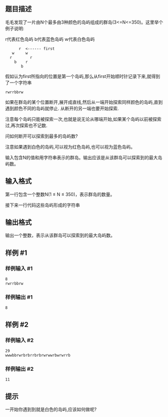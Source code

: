 ## 题目描述

毛毛发现了一片由N个最多由3种颜色的岛屿组成的群岛(3<=N<=350)。这里举个例子说明:

r代表红色岛屿 b代表蓝色岛屿 w代表白色岛屿


```
      r  <------ first
   w     w
  r        r
    b    r
       b
```

假如认为first所指向的位置是第一个岛屿,那么从first开始顺时针记录下来,就得到了一个字符串

```
rwrrbbrw
```

如果在群岛的某个位置断开,展开成直线,然后从一端开始探索同样颜色的岛屿,直到遇到颜色不同的岛屿就停止. 从断开的另一端也要开始探索.

注意每个岛屿只能被探索一次,也就是说无论从哪端开始,如果某个岛屿以前被探索过,再次探索也不记数.

问如何断开可以探索到最多的岛屿数?

注意如果遇到白色的岛屿,可以视为红色岛屿,也可以视为蓝色岛屿。

输入包含N的值和用字符串表示的群岛。输出应该是从该群岛可以探索到的最大岛屿数。

## 输入格式

第一行包含一个整数N(1 ≤ N ≤ 350)，表示群岛的数量。

接下来一行代码这些岛屿形成的字符串

## 输出格式

输出一个整数，表示从该群岛可以探索到的最大岛屿数。

## 样例 #1

### 样例输入 #1

```
8
rwrrbbrw
```

### 样例输出 #1

```
8
```

## 样例 #2

### 样例输入 #2

```
29
wwwbbrwrbrbrrbrbrwrwwrbwrwrrb
```

### 样例输出 #2

```
11
```

## 提示

一开始你遇到到就是白色的岛屿,应该如何做呢?
